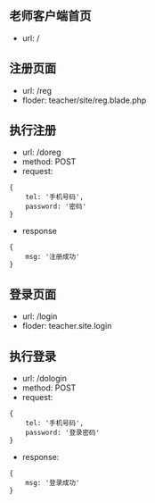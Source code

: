 ## 老师客户端首页
* url: /

## 注册页面
* url: /reg
* floder: teacher/site/reg.blade.php

## 执行注册
* url: /doreg
* method: POST
* request: 
```
{
    tel: '手机号码',
    password: '密码'
}
```

* response
```
{
    msg: '注册成功'
}

```

## 登录页面
* url: /login
* floder: teacher.site.login

## 执行登录
* url: /dologin
* method: POST
* request:
```
{
    tel: '手机号码',
    password: '登录密码'
}

```
* response:
```
{
    msg: '登录成功'
}
```